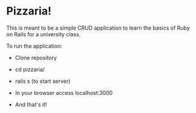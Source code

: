 # Pizzaria!

This is meant to be a simple CRUD application to learn the basics of Ruby on Rails for a university class.

To run the application:

* Clone repository

* cd pizzaria/

* rails s (to start server)

* In your browser access localhost:3000

* And that's it!

